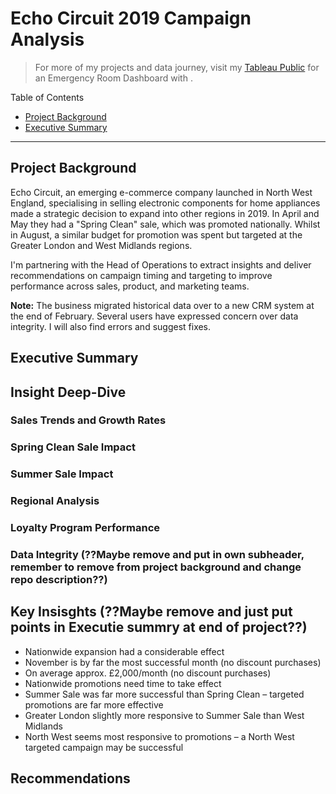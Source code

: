 # Echo Circuit 2019 Campaign Analysis

> For more of my projects and data journey, visit my [Tableau Public](https:) for an Emergency Room Dashboard with  .

Table of Contents

- [Project Background](#project-background)
- [Executive Summary](#executive-summary)

---

## Project Background

Echo Circuit, an emerging e-commerce company launched in North West England, specialising in selling electronic components for home appliances made a strategic decision to expand into other regions in 2019.  In April and May they had a "Spring Clean" sale, which was promoted nationally. Whilst in August, a similar budget for promotion was spent but targeted at the Greater London and West Midlands regions.

I'm partnering with the Head of Operations to extract insights and deliver recommendations on campaign timing and targeting to improve performance across sales, product, and marketing teams.

**Note:** The business migrated historical data over to a new CRM system at the end of February. Several users have expressed concern over data integrity. I will also find errors and suggest fixes.

## Executive Summary

## Insight Deep-Dive

### Sales Trends and Growth Rates

### Spring Clean Sale Impact

### Summer Sale Impact

### Regional Analysis

### Loyalty Program Performance

### Data Integrity (??Maybe remove and put in own subheader, remember to remove from project background and change repo description??)

## Key Insisghts (??Maybe remove and just put points in Executie summry at end of project??)

- Nationwide expansion had a considerable effect
- November is by far the most successful month (no discount purchases)
- On average approx. £2,000/month (no discount purchases)
- Nationwide promotions need time to take effect
- Summer Sale was far more successful than Spring Clean – targeted promotions are far more effective
- Greater London slightly more responsive to Summer Sale than West Midlands
- North West seems most responsive to promotions – a North West targeted campaign may be successful


## Recommendations
